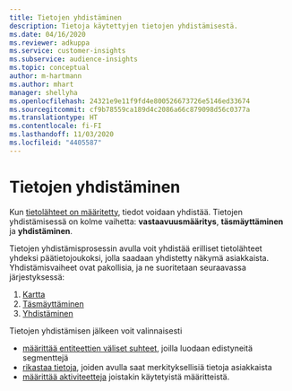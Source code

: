 ```yaml
---
title: Tietojen yhdistäminen
description: Tietoja käytettyjen tietojen yhdistämisestä.
ms.date: 04/16/2020
ms.reviewer: adkuppa
ms.service: customer-insights
ms.subservice: audience-insights
ms.topic: conceptual
author: m-hartmann
ms.author: mhart
manager: shellyha
ms.openlocfilehash: 24321e9e11f9fd4e800526673726e5146ed33674
ms.sourcegitcommit: cf9b78559ca189d4c2086a66c879098d56c0377a
ms.translationtype: HT
ms.contentlocale: fi-FI
ms.lasthandoff: 11/03/2020
ms.locfileid: "4405587"
---
```

# <a name="data-unification"></a>Tietojen yhdistäminen

Kun [tietolähteet on määritetty](data-sources.md), tiedot voidaan yhdistää. Tietojen yhdistämisessä on kolme vaihetta: **vastaavuusmääritys**, **täsmäyttäminen** ja **yhdistäminen**.

Tietojen yhdistämisprosessin avulla voit yhdistää erilliset tietolähteet yhdeksi päätietojoukoksi, jolla saadaan yhdistetty näkymä asiakkaista. Yhdistämisvaiheet ovat pakollisia, ja ne suoritetaan seuraavassa järjestyksessä:

1. [Kartta](map-entities.md)
2. [Täsmäyttäminen](match-entities.md)
3. [Yhdistäminen](merge-entities.md)

Tietojen yhdistämisen jälkeen voit valinnaisesti

- [määrittää entiteettien väliset suhteet](relationships.md), joilla luodaan edistyneitä segmenttejä
- [rikastaa tietoja](enrichment-hub.md), joiden avulla saat merkityksellisiä tietoja asiakkaista
- [määrittää aktiviteetteja](activities.md) joistakin käytetyistä määritteistä.
